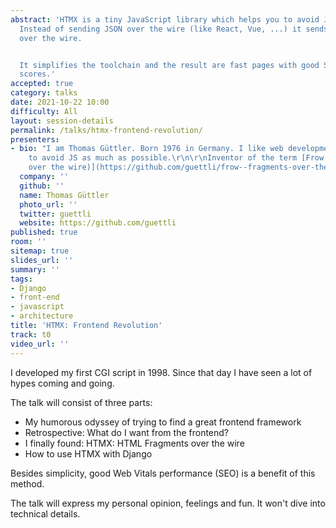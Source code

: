 ```yaml
---
abstract: 'HTMX is a tiny JavaScript library which helps you to avoid JavaScript.
  Instead of sending JSON over the wire (like React, Vue, ...) it sends HTML fragments
  over the wire.


  It simplifies the toolchain and the result are fast pages with good SEO (web vitals)
  scores.'
accepted: true
category: talks
date: 2021-10-22 10:00
difficulty: All
layout: session-details
permalink: /talks/htmx-frontend-revolution/
presenters:
- bio: "I am Thomas Güttler. Born 1976 in Germany. I like web development and try
    to avoid JS as much as possible.\r\n\r\nInventor of the term [Frow (Fragments
    over the wire)](https://github.com/guettli/frow--fragments-over-the-wire). "
  company: ''
  github: ''
  name: Thomas Güttler
  photo_url: ''
  twitter: guettli
  website: https://github.com/guettli
published: true
room: ''
sitemap: true
slides_url: ''
summary: ''
tags:
- Django
- front-end
- javascript
- architecture
title: 'HTMX: Frontend Revolution'
track: t0
video_url: ''
---
```


I developed my first CGI script in 1998. Since that day I have seen a lot of hypes coming and going.

The talk will consist of three parts:

* My humorous odyssey of trying to find a great frontend framework
* Retrospective: What do I want from the frontend?
* I finally found: HTMX: HTML Fragments over the wire
* How to use HTMX with Django

Besides simplicity, good Web Vitals performance (SEO) is a benefit of this method.

The talk will express my personal opinion, feelings and fun. It won't dive into technical details.
